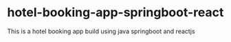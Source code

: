 # hotel-booking-app-springboot-react
This is a hotel booking app build using java springboot and reactjs
